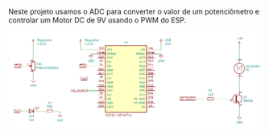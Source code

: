 Neste projeto usamos o ADC para converter o valor de um potenciômetro e controlar um Motor DC de 9V
usando o PWM do ESP.


![](Imagens/hardware.png)
